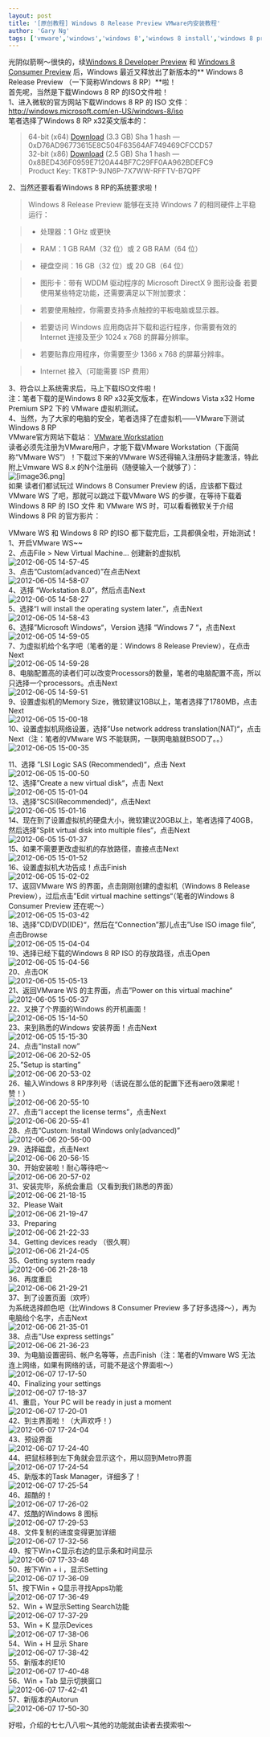 ```yaml
---
layout: post
title: '[原创教程] Windows 8 Release Preview VMware内安装教程'
author: 'Gary Ng'
tags: ['vmware','windows','windows 8','windows 8 install','windows 8 preview','原创','教程','虚拟机']
---
```


光阴似箭啊～很快的，续[Windows 8 Developer Preview](http://garyngzhongbo.blogspot.com/2011/10/windows-8virtual-boxwindows-8.html) 和 [Windows 8 Consumer Preview](http://garyngzhongbo.blogspot.com/2012/03/windows-8-consumer-preview_05.html) 后，Windows 最近又释放出了新版本的** Windows 8 Release Preview （一下简称Windows 8 RP）**啦！  
首先呢，当然是下载Windows 8 RP 的ISO文件啦！  
1、进入微软的官方网站下载Windows 8 RP 的 ISO 文件：<http://windows.microsoft.com/en-US/windows-8/iso>  
笔者选择了Windows 8 RP x32英文版本的：  


> 64-bit (x64)                    [Download](http://go.microsoft.com/fwlink/?LinkId=251532) (3.3 GB)                    Sha 1 hash — 0xD76AD96773615E8C504F63564AF749469CFCCD57  
32-bit (x86)                    [Download](http://go.microsoft.com/fwlink/?LinkId=251533) (2.5 GB)                    Sha 1 hash — 0x8BED436F0959E7120A44BF7C29FF0AA962BDEFC9  
Product Key:   TK8TP-9JN6P-7X7WW-RFFTV-B7QPF

2、当然还要看看Windows 8 RP的系统要求啦！  


> Windows 8 Release Preview 能够在支持 Windows 7 的相同硬件上平稳运行：   

> 
>   * 处理器：1 GHz 或更快  

>   * RAM：1 GB RAM（32 位）或 2 GB RAM（64 位）  

>   * 硬盘空间：16 GB（32 位）或 20 GB（64 位）  

>   * 图形卡：带有 WDDM 驱动程序的 Microsoft DirectX 9 图形设备
> 若要使用某些特定功能，还需要满足以下附加要求：   

> 
>   * 若要使用触控，你需要支持多点触控的平板电脑或显示器。  

>   * 若要访问 Windows 应用商店并下载和运行程序，你需要有效的 Internet 连接及至少 1024 x 768 的屏幕分辨率。  

>   * 若要贴靠应用程序，你需要至少 1366 x 768 的屏幕分辨率。  

>   * Internet 接入（可能需要 ISP 费用）

3、符合以上系统需求后，马上下载ISO文件啦！   
注：笔者下载的是Windows 8 RP x32英文版本，在Windows Vista x32 Home Premium SP2 下的 VMware 虚拟机测试。   
4、当然，为了大家的电脑的安全，笔者选择了在虚拟机——VMware下测试Windows 8 RP   
VMware官方网站下载站： [VMware Workstation](http://downloads.vmware.com/d/info/desktop_end_user_computing/vmware_workstation/8_0)   
读者必须先注册为VMware用户，才能下载VMware Workstation（下面简称“VMware WS”）！下载过下来的VMware WS还得输入注册码才能激活，特此附上Vmware WS 8.x 的N个注册码（随便输入一个就够了）：  
![\[image36.png\]](http://lh6.ggpht.com/-aUYupPlya8A/T1QvBo2brcI/AAAAAAAABNw/HhfufkMg-f8/s1600/image36.png)  
如果 读者们都试玩过 Windows 8 Consumer Preview 的话，应该都下载过 VMware WS 了吧，那就可以跳过下载VMware WS 的步骤，在等待下载着Windows 8 RP 的 ISO 文件 和 VMware WS 时，可以看看微软关于介绍Windows 8 PR 的官方影片：  


  
VMware WS 和 Windows 8 RP 的ISO 都下载完后，工具都俱全啦，开始测试！   
1、开启VMware WS~~   
2、点击File > New Virtual Machine… 创建新的虚拟机   
![2012-06-05 14-57-45](http://lh3.ggpht.com/-ihzzEO6dAQY/T9SFE3jT8EI/AAAAAAAABhY/fCLMCVaPPJA/2012-06-05%25252014-57-45_thumb.png?imgmax=800)  
3、点击“Custom(advanced)”在点击Next  
![2012-06-05 14-58-07](http://lh4.ggpht.com/-L7V1tY2cKRE/T9SFIbPiNGI/AAAAAAAABho/f8GgDCQWKL8/2012-06-05%25252014-58-07_thumb%25255B1%25255D.png?imgmax=800)  
4、选择 “Workstation 8.0”，然后点击Next  
![2012-06-05 14-58-27](http://lh3.ggpht.com/-NUADAhLAX_I/T9SFK-VLkYI/AAAAAAAABh4/gq4FbDBwK28/2012-06-05%25252014-58-27_thumb%25255B1%25255D.png?imgmax=800)  
5、选择“I will install the operating system later.”，点击Next  
![2012-06-05 14-58-43](http://lh6.ggpht.com/-ZpXoA9fXYDo/T9SFNvmf_rI/AAAAAAAABiI/PKeo-vokUCQ/2012-06-05%25252014-58-43_thumb.png?imgmax=800)  
6、选择”Microsoft Windows“，Version 选择 “Windows 7 “，点击Next  
![2012-06-05 14-59-05](http://lh4.ggpht.com/-uqVvhqJGgcg/T9SFQKa_vUI/AAAAAAAABiY/fws34aaWxhc/2012-06-05%25252014-59-05_thumb.png?imgmax=800)  
7、为虚拟机给个名字吧（笔者的是：Windows 8 Release Preview），在点击Next  
![2012-06-05 14-59-28](http://lh4.ggpht.com/-ZEgC2dOV9z0/T9SFST7uixI/AAAAAAAABio/hRxZboV3Rs0/2012-06-05%25252014-59-28_thumb%25255B1%25255D.png?imgmax=800)  
8、电脑配置高的读者们可以改变Processors的数量，笔者的电脑配置不高，所以只选择一个processors。点击Next  
![2012-06-05 14-59-51](http://lh3.ggpht.com/-I_vm_7jCeLQ/T9SFUnoIGSI/AAAAAAAABi4/v_Ih3FjCkJM/2012-06-05%25252014-59-51_thumb.png?imgmax=800)  
9、设置虚拟机的Memory Size，微软建议1GB以上，笔者选择了1780MB，点击Next  
![2012-06-05 15-00-18](http://lh3.ggpht.com/-88NYwBn7-A0/T9SFW4X7jnI/AAAAAAAABjI/FhDmFrJDevw/2012-06-05%25252015-00-18_thumb.png?imgmax=800)  
10、设置虚拟机网络设置，选择”Use network address translation(NAT)“，点击Next（注：笔者的VMware WS 不能联网，一联网电脑就BSOD了。。）  
![2012-06-05 15-00-35](http://lh4.ggpht.com/-ikwjjWdpcRM/T9SFZNzr1nI/AAAAAAAABjY/yTT1yfvyzKs/2012-06-05%25252015-00-35_thumb.png?imgmax=800)  
  
11、选择 ”LSI Logic SAS (Recommended)“，点击 Next  
![2012-06-05 15-00-50](http://lh6.ggpht.com/-Nm_X_qP1M5s/T9SFbY_0fCI/AAAAAAAABjo/ODk-1tw9alM/2012-06-05%25252015-00-50_thumb.png?imgmax=800)  
12、选择”Create a new virtual disk“，点击 Next  
![2012-06-05 15-01-04](http://lh6.ggpht.com/-9OWr_ar-DEc/T9SFedjkxpI/AAAAAAAABj4/sJ5fqH7Ilbc/2012-06-05%25252015-01-04_thumb.png?imgmax=800)  
13、选择”SCSI(Recommended)“，点击Next  
![2012-06-05 15-01-16](http://lh6.ggpht.com/-6PuKi_9gF9E/T9SFg9uSeHI/AAAAAAAABkI/cM4Payfle-w/2012-06-05%25252015-01-16_thumb.png?imgmax=800)  
14、现在到了设置虚拟机的硬盘大小，微软建议20GB以上，笔者选择了40GB，然后选择”Split virtual disk into multiple files“，点击Next  
![2012-06-05 15-01-37](http://lh3.ggpht.com/-NKVoj7lMXK0/T9SFjIxynyI/AAAAAAAABkY/GY0CqUncxTo/2012-06-05%25252015-01-37_thumb.png?imgmax=800)  
15、如果不需要更改虚拟机的存放路径，直接点击Next  
![2012-06-05 15-01-52](http://lh3.ggpht.com/-Z_xlQtc40oA/T9SFmEky5DI/AAAAAAAABko/o7DEQJXYuns/2012-06-05%25252015-01-52_thumb.png?imgmax=800)  
16、设置虚拟机大功告成！点击Finish  
![2012-06-05 15-02-02](http://lh6.ggpht.com/-Da6lXtwYNqA/T9SFoTFIwlI/AAAAAAAABk4/vkgb0dRIO1E/2012-06-05%25252015-02-02_thumb.png?imgmax=800)  
17、返回VMware WS 的界面，点击刚刚创建的虚拟机（Windows 8 Release Preview），过后点击”Edit virtual machine settings“（笔者的Windows 8 Consumer Preview 还在呢～）  
![2012-06-05 15-03-42](http://lh4.ggpht.com/-9LIINIz0F2I/T9SFqtLdOXI/AAAAAAAABlI/UbJ5xQerruA/2012-06-05%25252015-03-42_thumb.png?imgmax=800)  
18、选择”CD/DVD(IDE)“，然后在”Connection”那儿点击”Use ISO image file”,点击Browse  
![2012-06-05 15-04-04](http://lh6.ggpht.com/-TJPNJYrDxdI/T9SFwOE5PdI/AAAAAAAABlY/WgkISLtmlAc/2012-06-05%25252015-04-04_thumb.png?imgmax=800)  
19、选择已经下载的Windows 8 RP ISO 的存放路径，点击Open  
![2012-06-05 15-04-56](http://lh4.ggpht.com/-WeDap8JyrlQ/T9SFzUxCweI/AAAAAAAABlo/HElfJZOlIB4/2012-06-05%25252015-04-56_thumb.png?imgmax=800)  
20、点击OK  
![2012-06-05 15-05-13](http://lh5.ggpht.com/--6uS17NPtAE/T9SF2eO3Q9I/AAAAAAAABl4/lg_tivlqwKM/2012-06-05%25252015-05-13_thumb.png?imgmax=800)  
21、返回VMware WS 的主界面，点击”Power on this virtual machine“  
![2012-06-05 15-05-37](http://lh3.ggpht.com/-1M5OYK0vGD4/T9SF4jywn5I/AAAAAAAABmI/nSRisgS8nTw/2012-06-05%25252015-05-37_thumb.png?imgmax=800)  
22、又换了个界面的Windows 的开机画面！  
![2012-06-05 15-14-50](http://lh4.ggpht.com/-cjLlDw70Bwk/T9SF7E1n6gI/AAAAAAAABmY/yV0qgAmAKRQ/2012-06-05%25252015-14-50_thumb%25255B11%25255D.png?imgmax=800)  
23、来到熟悉的Windows 安装界面！点击Next  
![2012-06-05 15-15-30](http://lh4.ggpht.com/-iA1NlzQ8VR4/T9SF-3MsCgI/AAAAAAAABmo/aBaR89raeMc/2012-06-05%25252015-15-30_thumb%25255B4%25255D.png?imgmax=800)  
24、点击“Install now”  
![2012-06-06 20-52-05](http://lh4.ggpht.com/-JX3Voy0p7e4/T9SGA_jg0uI/AAAAAAAABm4/BbzXML2rJuY/2012-06-06%25252020-52-05_thumb%25255B4%25255D.png?imgmax=800)  
25、”Setup is starting”  
![2012-06-06 20-53-02](http://lh3.ggpht.com/--Y5JBQJp3C0/T9SGEAdWbeI/AAAAAAAABnI/DmES_PAXvbo/2012-06-06%25252020-53-02_thumb%25255B6%25255D.png?imgmax=800)  
26、输入Windows 8 RP序列号（话说在那么低的配置下还有aero效果呢！赞！）  
![2012-06-06 20-55-10](http://lh6.ggpht.com/-MZ06gwJKAQU/T9SGGkx3SgI/AAAAAAAABnY/ctUn06VEGf8/2012-06-06%25252020-55-10_thumb%25255B4%25255D.png?imgmax=800)  
27、点击“I accept the license terms”，点击Next  
![2012-06-06 20-55-41](http://lh4.ggpht.com/-f0GGUwwM2pQ/T9SGKgOJTvI/AAAAAAAABno/uAi6VRCCSwc/2012-06-06%25252020-55-41_thumb%25255B4%25255D.png?imgmax=800)  
28、点击“Custom: Install Windows only(advanced)”  
![2012-06-06 20-56-00](http://lh3.ggpht.com/-Tl__IxcjOcw/T9SGNN86hAI/AAAAAAAABn4/8yl6bTrhfXo/2012-06-06%25252020-56-00_thumb%25255B4%25255D.png?imgmax=800)  
29、选择磁盘，点击Next  
![2012-06-06 20-56-15](http://lh6.ggpht.com/-8UjtPTx7GP8/T9SGP6DSJ8I/AAAAAAAABoI/O7R_tlFYgIk/2012-06-06%25252020-56-15_thumb%25255B5%25255D.png?imgmax=800)  
30、开始安装啦！耐心等待吧～  
![2012-06-06 20-57-02](http://lh5.ggpht.com/-5nwjq8dYRSI/T9SGSTCD-fI/AAAAAAAABoY/2DSkfRmaF0E/2012-06-06%25252020-57-02_thumb%25255B4%25255D.png?imgmax=800)  
31、安装完毕，系统会重启（又看到我们熟悉的界面）  
![2012-06-06 21-18-15](http://lh6.ggpht.com/-2AqpgCEKwP0/T9SGVvKnMgI/AAAAAAAABoo/WFbJr1AWUS4/2012-06-06%25252021-18-15_thumb%25255B3%25255D.png?imgmax=800)  
32、Please Wait  
![2012-06-06 21-19-47](http://lh6.ggpht.com/-smw_Le7N3_Y/T9SGXwh-pHI/AAAAAAAABo4/k22ZI5lcs2k/2012-06-06%25252021-19-47_thumb%25255B4%25255D.png?imgmax=800)  
33、Preparing  
![2012-06-06 21-22-33](http://lh4.ggpht.com/-rfXwoNxHr-M/T9SGZzE8-eI/AAAAAAAABpI/_smylucuqkg/2012-06-06%25252021-22-33_thumb%25255B3%25255D.png?imgmax=800)  
34、Getting devices ready （很久啊）  
![2012-06-06 21-24-05](http://lh3.ggpht.com/-qV4jKH2tuxE/T9SGbxSzdAI/AAAAAAAABpU/NiePS0CKPcE/2012-06-06%25252021-24-05_thumb%25255B3%25255D.png?imgmax=800)  
35、Getting system ready  
![2012-06-06 21-28-18](http://lh3.ggpht.com/-TOP1_YuLOek/T9SGebFNgwI/AAAAAAAABpo/Z6IbiZNCHaA/2012-06-06%25252021-28-18_thumb%25255B3%25255D.png?imgmax=800)  
36、再度重启  
![2012-06-06 21-29-21](http://lh5.ggpht.com/-np4T1a-8ado/T9SGgdcX8HI/AAAAAAAABp4/bwL_Rk30skE/2012-06-06%25252021-29-21_thumb%25255B3%25255D.png?imgmax=800)  
37、到了设置页面（欢呼）  
为系统选择颜色吧（比Windows 8 Consumer Preview 多了好多选择～），再为电脑给个名字，点击Next  
![2012-06-06 21-35-01](http://lh3.ggpht.com/-bH_A6BHoKGU/T9SGkHYen_I/AAAAAAAABqI/22BhD3zFxS0/2012-06-06%25252021-35-01_thumb%25255B4%25255D.png?imgmax=800)  
38、点击“Use express settings”  
![2012-06-06 21-36-23](http://lh3.ggpht.com/-bbDOzO_KK5I/T9SGnM8GvEI/AAAAAAAABqY/LeCSq9dChr4/2012-06-06%25252021-36-23_thumb%25255B4%25255D.png?imgmax=800)  
39、为电脑设置密码、帐户名等等，点击Finish（注：笔者的Vmware WS 无法连上网络，如果有网络的话，可能不是这个界面啦～）  
![2012-06-07 17-17-50](http://lh6.ggpht.com/-XTtSKjW_rXs/T9SGqE_tlVI/AAAAAAAABqo/aKBVX30BPEQ/2012-06-07%25252017-17-50_thumb%25255B4%25255D.png?imgmax=800)  
40、Finalizing your settings  
![2012-06-07 17-18-37](http://lh5.ggpht.com/-Xgvb0yc0Kqw/T9SGsFFEOxI/AAAAAAAABq4/0NVg1IQdAsE/2012-06-07%25252017-18-37_thumb%25255B3%25255D.png?imgmax=800)  
41、重启，Your PC will be ready in just a moment  
![2012-06-07 17-20-01](http://lh5.ggpht.com/-6DDKKI0vU9E/T9SGvGlQwjI/AAAAAAAABrI/lXoH3-DTZEQ/2012-06-07%25252017-20-01_thumb%25255B4%25255D.png?imgmax=800)  
42、到主界面啦！（大声欢呼！）  
![2012-06-07 17-24-04](http://lh3.ggpht.com/-CeNK3YA9C9A/T9SGzgBgnkI/AAAAAAAABrY/OEqCIhsXdSI/2012-06-07%25252017-24-04_thumb%25255B4%25255D.png?imgmax=800)  
43、预设界面  
![2012-06-07 17-24-40](http://lh4.ggpht.com/-LA6w-XkUH8U/T9SHJ7SA0zI/AAAAAAAABro/gvel5lqewgs/2012-06-07%25252017-24-40_thumb%25255B4%25255D.png?imgmax=800)  
44、把鼠标移到左下角就会显示这个，用以回到Metro界面  
![2012-06-07 17-24-54](http://lh3.ggpht.com/-KFWpGXH2yOI/T9SHenGcZBI/AAAAAAAABr4/mmcnVatqaRA/2012-06-07%25252017-24-54_thumb%25255B4%25255D.png?imgmax=800)  
45、新版本的Task Manager，详细多了！  
![2012-06-07 17-25-54](http://lh6.ggpht.com/-C6p1KtkLemY/T9SHlPDZ2dI/AAAAAAAABsI/MnmPsM_WSsY/2012-06-07%25252017-25-54_thumb%25255B4%25255D.png?imgmax=800)  
46、超酷的！  
![2012-06-07 17-26-02](http://lh5.ggpht.com/-VuNyY7C7xpI/T9SHsJ-UMYI/AAAAAAAABsY/GO8e-5FqVOo/2012-06-07%25252017-26-02_thumb%25255B4%25255D.png?imgmax=800)  
47、炫酷的Windows 8 图标  
![2012-06-07 17-29-53](http://lh5.ggpht.com/-T2YWmDC3xBQ/T9SH2nDGnNI/AAAAAAAABso/c9urpmKokpk/2012-06-07%25252017-29-53_thumb%25255B4%25255D.png?imgmax=800)  
48、文件复制的进度变得更加详细  
![2012-06-07 17-32-56](http://lh3.ggpht.com/-iPJeE0m4YBA/T9SIIpnQ-5I/AAAAAAAABs4/jUZKUkVkhrg/2012-06-07%25252017-32-56_thumb%25255B5%25255D.png?imgmax=800)  
49、按下Win+C显示右边的显示条和时间显示  
![2012-06-07 17-33-48](http://lh4.ggpht.com/-GbKS18RzTqA/T9SIQozlfkI/AAAAAAAABtI/66J8FAuyx7I/2012-06-07%25252017-33-48_thumb%25255B4%25255D.png?imgmax=800)  
50、按下Win + i ，显示Setting  
![2012-06-07 17-36-09](http://lh4.ggpht.com/-oLSnOxj9Nx0/T9SIW5WIrBI/AAAAAAAABtY/AVlYZckhH8E/2012-06-07%25252017-36-09_thumb%25255B5%25255D.png?imgmax=800)  
51、按下Win + Q显示寻找Apps功能  
![2012-06-07 17-36-49](http://lh4.ggpht.com/-FhOagkg3HjQ/T9SIZ084t9I/AAAAAAAABto/mXoabUx24sA/2012-06-07%25252017-36-49_thumb%25255B4%25255D.png?imgmax=800)  
52、Win + W显示Setting Search功能  
![2012-06-07 17-37-29](http://lh6.ggpht.com/-PngkCf4APSQ/T9SIc1za-4I/AAAAAAAABt4/QrkmSks_eoY/2012-06-07%25252017-37-29_thumb%25255B5%25255D.png?imgmax=800)  
53、Win + K 显示Devices  
![2012-06-07 17-38-06](http://lh3.ggpht.com/-S13ra6JyzF0/T9SIjPmaaDI/AAAAAAAABuI/OrIXIjpdyps/2012-06-07%25252017-38-06_thumb%25255B4%25255D.png?imgmax=800)  
54、Win + H 显示 Share  
![2012-06-07 17-38-42](http://lh4.ggpht.com/-65qHOm68P3k/T9SIrEWHexI/AAAAAAAABuY/DT1cevbb76s/2012-06-07%25252017-38-42_thumb%25255B4%25255D.png?imgmax=800)  
55、新版本的IE10  
![2012-06-07 17-40-48](http://lh5.ggpht.com/-ArdpmavydAo/T9SIzrRGRHI/AAAAAAAABuo/W_I18Ds5Ra4/2012-06-07%25252017-40-48_thumb%25255B4%25255D.png?imgmax=800)  
56、Win + Tab 显示切换窗口  
![2012-06-07 17-42-41](http://lh6.ggpht.com/-lN6gQxC8MWs/T9SI4JZh7BI/AAAAAAAABu4/mbylA1EinPc/2012-06-07%25252017-42-41_thumb%25255B4%25255D.png?imgmax=800)  
57、新版本的Autorun  
![2012-06-07 17-50-30](http://lh4.ggpht.com/-KCoZcW1kO0I/T9SJVFpn9VI/AAAAAAAABvI/ar97ZIQrpJQ/2012-06-07%25252017-50-30_thumb%25255B7%25255D.png?imgmax=800)  
  
好啦，介绍的七七八八啦～其他的功能就由读者去摸索啦～
